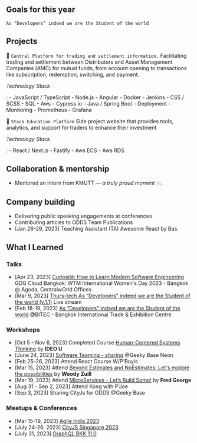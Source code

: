 ## Goals for this year

`As “Developers” indeed we are the Student of the world`


## Projects

📂 `Central Platform for trading and settlement information.`
Facilitating trading and settlement between Distributors and Asset Management Companies (AMC) for mutual funds, from account opening to transactions like subscription, redemption, switching, and payment.
 
_Technology Stack_

:   - JavaScript / TypeScript
    - Node.js
    - Angular
    - Docker
    - Jenkins
    - CSS / SCSS
    - SQL
    - Aws
    - Cypress.io
    - Java / Spring Boot
    - Deployment
    - Monitoring
    - Prometheus
    - Grafana

📂 `Stock Education Platform`
Side project website that provides tools, analytics, and support for traders to enhance their investment

_Technology Stack_

:   - React / Next.js
    - Fastify
    - Aws ECS
    - Aws RDS

## Collaboration & mentorship
* Mentored an intern from KMUTT — _a truly proud moment ✨_.

## Company building
* Delivering public speaking engagements at conferences
* Contributing articles to ODDS Team Publications
* [Jan 28-29, 2023] Teaching Assistant (TA) Awesome React by Bas.

## What I Learned
### Talks
* [Apr 23, 2023] [Curiosité: How to Learn 
Modern Software Engineering](https://www.canva.com/design/DAFgMwCBc2Y/hgb4zzD7fist9Hog5pNiGw/edit?utm_content=DAFgMwCBc2Y&utm_campaign=designshare&utm_medium=link2&utm_source=sharebutton) GDG Cloud Bangkok: WTM International Women's Day 2023 - Bangkok @ Agoda, CentralwOrld Offices 
* [Mar 9, 2023] [Thurs-tech As “Developers” indeed we are the Student of the world (v.1.1)](https://www.youtube.com/live/Jp1bTk52dZ8?si=IlMRBJg2rHw46QS4) Live stream 
* [Feb 18-19, 2023] [As “Developers” indeed we are the Student of the world](https://medium.com/odds-team/as-developers-indeed-we-are-the-student-of-the-world-92681c7658f7) @BITEC - Bangkok International Trade & Exhibition Centre
### Workshops
* [Oct 5 - Nov 6, 2023] Completed Course [Human-Centered Systems Thinking](https://www.ideou.com/products/human-centered-systems-thinking) by **IDEO U**
* [June 24, 2023] [Software Teaming - sharing](https://www.canva.com/design/DAFi8OE2W80/abTwOgbaVLp48RtH6TDZgA/edit?utm_content=DAFi8OE2W80&utm_campaign=designshare&utm_medium=link2&utm_source=sharebutton) @Geeky Base Neon
* [Feb 25-26, 2023] Attend React Course W/P'Boyis
* [Mar 15, 2023] Attend [Beyond Estimates and NoEstimates: Let's explore the possibilities](https://2023.agileindia.org/speaker/woody-zuill/) by **Woody Zuill**
* [Mar 19, 2023] Attend [MicroServices - Let’s Build Some!](https://2023.agileindia.org/speaker/fred-george/) by **Fred George**
* [Aug 31 - Sep 2, 2023] Attend Kong with P'Joe
* [Sep 3, 2023] Sharing CityJs for ODDS @Geeky Base

### Meetups & Conferences
* [Mar 15-19, 2023] [Agile India 2023](https://2023.agileindia.org/)
* [July 24-26, 2023] [CityJS Singapore 2023](https://singapore.cityjsconf.org/)
* [July 31, 2023] [GraphQL BKK 11.0](https://www.meetup.com/graphql-bangkok/)
